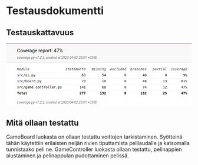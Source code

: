 # Testausdokumentti

## Testauskattavuus

![](./kuvat/testikattavuus_2.4.png)


## Mitä ollaan testattu

GameBoard luokasta on ollaan testattu voittojen tarkistaminen. Syötteinä tähän käytettiin erilaisten neljän rivien tiputtamista pelilaudalle ja katsomalla
tunnistaako peli ne.
GameController luokasta ollaan testattu, pelinappien alustaminen ja pelinappulan pudottaminen pelissä.

